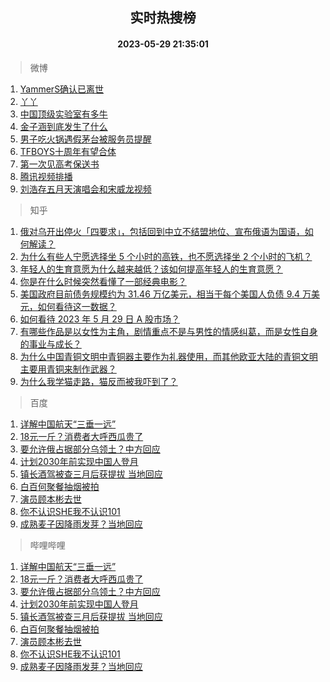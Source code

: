 <div align="center"><h2>实时热搜榜</h2><h4>2023-05-29 21:35:01</h4></div>

> 微博  

1. [YammerS确认已离世](https://s.weibo.com/weibo?q=%23YammerS%E7%A1%AE%E8%AE%A4%E5%B7%B2%E7%A6%BB%E4%B8%96%23&t=31&band_rank=1&Refer=top)<br />
2. [丫丫](https://s.weibo.com/weibo?q=%E4%B8%AB%E4%B8%AB&t=31&band_rank=2&Refer=top)<br />
3. [中国顶级实验室有多牛](https://s.weibo.com/weibo?q=%23%E4%B8%AD%E5%9B%BD%E9%A1%B6%E7%BA%A7%E5%AE%9E%E9%AA%8C%E5%AE%A4%E6%9C%89%E5%A4%9A%E7%89%9B%23&t=31&band_rank=3&Refer=top)<br />
4. [金子涵到底发生了什么](https://s.weibo.com/weibo?q=%23%E9%87%91%E5%AD%90%E6%B6%B5%E5%88%B0%E5%BA%95%E5%8F%91%E7%94%9F%E4%BA%86%E4%BB%80%E4%B9%88%23&t=31&band_rank=4&Refer=top)<br />
5. [男子吃火锅遇假茅台被服务员提醒](https://s.weibo.com/weibo?q=%23%E7%94%B7%E5%AD%90%E5%90%83%E7%81%AB%E9%94%85%E9%81%87%E5%81%87%E8%8C%85%E5%8F%B0%E8%A2%AB%E6%9C%8D%E5%8A%A1%E5%91%98%E6%8F%90%E9%86%92%23&t=31&band_rank=5&Refer=top)<br />
6. [TFBOYS十周年有望合体](https://s.weibo.com/weibo?q=%23TFBOYS%E5%8D%81%E5%91%A8%E5%B9%B4%E6%9C%89%E6%9C%9B%E5%90%88%E4%BD%93%23&t=31&band_rank=6&Refer=top)<br />
7. [第一次见高考保送书](https://s.weibo.com/weibo?q=%E7%AC%AC%E4%B8%80%E6%AC%A1%E8%A7%81%E9%AB%98%E8%80%83%E4%BF%9D%E9%80%81%E4%B9%A6&t=31&band_rank=7&Refer=top)<br />
8. [腾讯视频排播](https://s.weibo.com/weibo?q=%23%E8%85%BE%E8%AE%AF%E8%A7%86%E9%A2%91%E6%8E%92%E6%92%AD%23&t=31&band_rank=8&Refer=top)<br />
9. [刘浩存五月天演唱会和宋威龙视频](https://s.weibo.com/weibo?q=%23%E5%88%98%E6%B5%A9%E5%AD%98%E4%BA%94%E6%9C%88%E5%A4%A9%E6%BC%94%E5%94%B1%E4%BC%9A%E5%92%8C%E5%AE%8B%E5%A8%81%E9%BE%99%E8%A7%86%E9%A2%91%23&t=31&band_rank=9&Refer=top)<br />

> 知乎  

1. [俄对乌开出停火「四要求」，包括回到中立不结盟地位、宣布俄语为国语，如何解读？](https://www.zhihu.com/question/603591105)<br />
2. [为什么有些人宁愿选择坐 5 个小时的高铁，也不愿选择坐 2 个小时的飞机？](https://www.zhihu.com/question/266525950)<br />
3. [年轻人的生育意愿为什么越来越低？该如何提高年轻人的生育意愿？](https://www.zhihu.com/question/603504362)<br />
4. [你是在什么时候突然看懂了一部经典电影？](https://www.zhihu.com/question/601570261)<br />
5. [美国政府目前债务规模约为 31.46 万亿美元，相当于每个美国人负债 9.4 万美元，如何看待这一数据？](https://www.zhihu.com/theater/13920)<br />
6. [如何看待 2023 年 5 月 29 日 A 股市场？](https://www.zhihu.com/question/603506738)<br />
7. [有哪些作品是以女性为主角，剧情重点不是与男性的情感纠葛，而是女性自身的事业与成长？](https://www.zhihu.com/question/268116315)<br />
8. [为什么中国青铜文明中青铜器主要作为礼器使用，而其他欧亚大陆的青铜文明主要用青铜来制作武器？](https://www.zhihu.com/question/444438213)<br />
9. [为什么我学猫走路，猫反而被我吓到了？](https://www.zhihu.com/question/602628777)<br />

> 百度  

1. [详解中国航天“三垂一远”](https://www.baidu.com/s?wd=%E8%AF%A6%E8%A7%A3%E4%B8%AD%E5%9B%BD%E8%88%AA%E5%A4%A9%E2%80%9C%E4%B8%89%E5%9E%82%E4%B8%80%E8%BF%9C%E2%80%9D&sa=fyb_news&rsv_dl=fyb_news)<br />
2. [18元一斤？消费者大呼西瓜贵了](https://www.baidu.com/s?wd=18%E5%85%83%E4%B8%80%E6%96%A4%EF%BC%9F%E6%B6%88%E8%B4%B9%E8%80%85%E5%A4%A7%E5%91%BC%E8%A5%BF%E7%93%9C%E8%B4%B5%E4%BA%86&sa=fyb_news&rsv_dl=fyb_news)<br />
3. [要允许俄占据部分乌领土？中方回应](https://www.baidu.com/s?wd=%E8%A6%81%E5%85%81%E8%AE%B8%E4%BF%84%E5%8D%A0%E6%8D%AE%E9%83%A8%E5%88%86%E4%B9%8C%E9%A2%86%E5%9C%9F%EF%BC%9F%E4%B8%AD%E6%96%B9%E5%9B%9E%E5%BA%94&sa=fyb_news&rsv_dl=fyb_news)<br />
4. [计划2030年前实现中国人登月](https://www.baidu.com/s?wd=%E8%AE%A1%E5%88%922030%E5%B9%B4%E5%89%8D%E5%AE%9E%E7%8E%B0%E4%B8%AD%E5%9B%BD%E4%BA%BA%E7%99%BB%E6%9C%88&sa=fyb_news&rsv_dl=fyb_news)<br />
5. [镇长酒驾被查三月后获提拔 当地回应](https://www.baidu.com/s?wd=%E9%95%87%E9%95%BF%E9%85%92%E9%A9%BE%E8%A2%AB%E6%9F%A5%E4%B8%89%E6%9C%88%E5%90%8E%E8%8E%B7%E6%8F%90%E6%8B%94+%E5%BD%93%E5%9C%B0%E5%9B%9E%E5%BA%94&sa=fyb_news&rsv_dl=fyb_news)<br />
6. [白百何聚餐抽烟被拍](https://www.baidu.com/s?wd=%E7%99%BD%E7%99%BE%E4%BD%95%E8%81%9A%E9%A4%90%E6%8A%BD%E7%83%9F%E8%A2%AB%E6%8B%8D&sa=fyb_news&rsv_dl=fyb_news)<br />
7. [演员顾本彬去世](https://www.baidu.com/s?wd=%E6%BC%94%E5%91%98%E9%A1%BE%E6%9C%AC%E5%BD%AC%E5%8E%BB%E4%B8%96&sa=fyb_news&rsv_dl=fyb_news)<br />
8. [你不认识SHE我不认识101](https://www.baidu.com/s?wd=%E4%BD%A0%E4%B8%8D%E8%AE%A4%E8%AF%86SHE%E6%88%91%E4%B8%8D%E8%AE%A4%E8%AF%86101&sa=fyb_news&rsv_dl=fyb_news)<br />
9. [成熟麦子因降雨发芽？当地回应](https://www.baidu.com/s?wd=%E6%88%90%E7%86%9F%E9%BA%A6%E5%AD%90%E5%9B%A0%E9%99%8D%E9%9B%A8%E5%8F%91%E8%8A%BD%EF%BC%9F%E5%BD%93%E5%9C%B0%E5%9B%9E%E5%BA%94&sa=fyb_news&rsv_dl=fyb_news)<br />

> 哔哩哔哩  

1. [详解中国航天“三垂一远”](https://www.baidu.com/s?wd=%E8%AF%A6%E8%A7%A3%E4%B8%AD%E5%9B%BD%E8%88%AA%E5%A4%A9%E2%80%9C%E4%B8%89%E5%9E%82%E4%B8%80%E8%BF%9C%E2%80%9D&sa=fyb_news&rsv_dl=fyb_news)<br />
2. [18元一斤？消费者大呼西瓜贵了](https://www.baidu.com/s?wd=18%E5%85%83%E4%B8%80%E6%96%A4%EF%BC%9F%E6%B6%88%E8%B4%B9%E8%80%85%E5%A4%A7%E5%91%BC%E8%A5%BF%E7%93%9C%E8%B4%B5%E4%BA%86&sa=fyb_news&rsv_dl=fyb_news)<br />
3. [要允许俄占据部分乌领土？中方回应](https://www.baidu.com/s?wd=%E8%A6%81%E5%85%81%E8%AE%B8%E4%BF%84%E5%8D%A0%E6%8D%AE%E9%83%A8%E5%88%86%E4%B9%8C%E9%A2%86%E5%9C%9F%EF%BC%9F%E4%B8%AD%E6%96%B9%E5%9B%9E%E5%BA%94&sa=fyb_news&rsv_dl=fyb_news)<br />
4. [计划2030年前实现中国人登月](https://www.baidu.com/s?wd=%E8%AE%A1%E5%88%922030%E5%B9%B4%E5%89%8D%E5%AE%9E%E7%8E%B0%E4%B8%AD%E5%9B%BD%E4%BA%BA%E7%99%BB%E6%9C%88&sa=fyb_news&rsv_dl=fyb_news)<br />
5. [镇长酒驾被查三月后获提拔 当地回应](https://www.baidu.com/s?wd=%E9%95%87%E9%95%BF%E9%85%92%E9%A9%BE%E8%A2%AB%E6%9F%A5%E4%B8%89%E6%9C%88%E5%90%8E%E8%8E%B7%E6%8F%90%E6%8B%94+%E5%BD%93%E5%9C%B0%E5%9B%9E%E5%BA%94&sa=fyb_news&rsv_dl=fyb_news)<br />
6. [白百何聚餐抽烟被拍](https://www.baidu.com/s?wd=%E7%99%BD%E7%99%BE%E4%BD%95%E8%81%9A%E9%A4%90%E6%8A%BD%E7%83%9F%E8%A2%AB%E6%8B%8D&sa=fyb_news&rsv_dl=fyb_news)<br />
7. [演员顾本彬去世](https://www.baidu.com/s?wd=%E6%BC%94%E5%91%98%E9%A1%BE%E6%9C%AC%E5%BD%AC%E5%8E%BB%E4%B8%96&sa=fyb_news&rsv_dl=fyb_news)<br />
8. [你不认识SHE我不认识101](https://www.baidu.com/s?wd=%E4%BD%A0%E4%B8%8D%E8%AE%A4%E8%AF%86SHE%E6%88%91%E4%B8%8D%E8%AE%A4%E8%AF%86101&sa=fyb_news&rsv_dl=fyb_news)<br />
9. [成熟麦子因降雨发芽？当地回应](https://www.baidu.com/s?wd=%E6%88%90%E7%86%9F%E9%BA%A6%E5%AD%90%E5%9B%A0%E9%99%8D%E9%9B%A8%E5%8F%91%E8%8A%BD%EF%BC%9F%E5%BD%93%E5%9C%B0%E5%9B%9E%E5%BA%94&sa=fyb_news&rsv_dl=fyb_news)<br />
